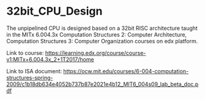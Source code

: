 # 32bit_CPU_Design
The unpipelined CPU is designed based on a 32bit RISC architecture taught in the MITx 6.004.3x Computation Structures 2: Computer Architecture, Computation Structures 3: Computer Organization courses on edx platform.

Link to course: https://learning.edx.org/course/course-v1:MITx+6.004.3x_2+1T2017/home

Link to ISA document: https://ocw.mit.edu/courses/6-004-computation-structures-spring-2009/c1b18db634e4052b737b87e2021e4b12_MIT6_004s09_lab_beta_doc.pdf
